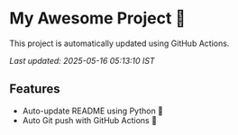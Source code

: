 # My Awesome Project 🚀

This project is automatically updated using GitHub Actions.

_Last updated: 2025-05-16 05:13:10 IST_

## Features
- Auto-update README using Python 🐍
- Auto Git push with GitHub Actions 🤖
